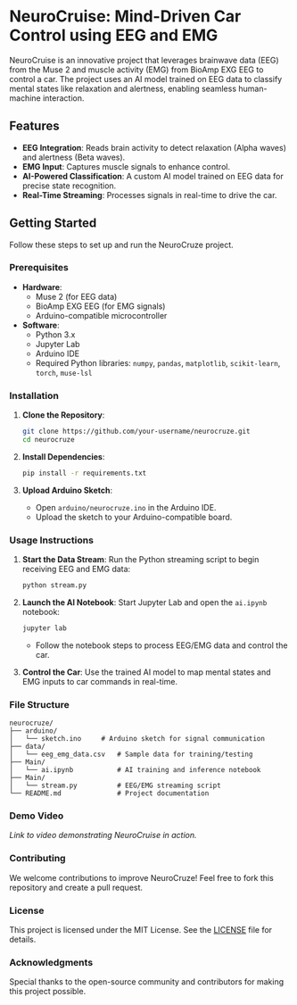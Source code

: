 # **NeuroCruise: Mind-Driven Car Control using EEG and EMG**

NeuroCruise is an innovative project that leverages brainwave data (EEG) from the Muse 2 and muscle activity (EMG) from BioAmp EXG EEG to control a car. The project uses an AI model trained on EEG data to classify mental states like relaxation and alertness, enabling seamless human-machine interaction.

## **Features**
- **EEG Integration**: Reads brain activity to detect relaxation (Alpha waves) and alertness (Beta waves).
- **EMG Input**: Captures muscle signals to enhance control.
- **AI-Powered Classification**: A custom AI model trained on EEG data for precise state recognition.
- **Real-Time Streaming**: Processes signals in real-time to drive the car.

## **Getting Started**

Follow these steps to set up and run the NeuroCruze project.

### **Prerequisites**
- **Hardware**:
  - Muse 2 (for EEG data)
  - BioAmp EXG EEG (for EMG signals)
  - Arduino-compatible microcontroller
- **Software**:
  - Python 3.x
  - Jupyter Lab
  - Arduino IDE
  - Required Python libraries: `numpy`, `pandas`, `matplotlib`, `scikit-learn`, `torch`, `muse-lsl`

### **Installation**
1. **Clone the Repository**:
   ```bash
   git clone https://github.com/your-username/neurocruze.git
   cd neurocruze
   ```

2. **Install Dependencies**:
   ```bash
   pip install -r requirements.txt
   ```

3. **Upload Arduino Sketch**:
   - Open `arduino/neurocruze.ino` in the Arduino IDE.
   - Upload the sketch to your Arduino-compatible board.

### **Usage Instructions**
1. **Start the Data Stream**:
   Run the Python streaming script to begin receiving EEG and EMG data:
   ```bash
   python stream.py
   ```

2. **Launch the AI Notebook**:
   Start Jupyter Lab and open the `ai.ipynb` notebook:
   ```bash
   jupyter lab
   ```
   - Follow the notebook steps to process EEG/EMG data and control the car.

3. **Control the Car**:
   Use the trained AI model to map mental states and EMG inputs to car commands in real-time.

### **File Structure**
```
neurocruze/
├── arduino/
│   └── sketch.ino     # Arduino sketch for signal communication
├── data/
│   └── eeg_emg_data.csv   # Sample data for training/testing
├── Main/
│   └── ai.ipynb           # AI training and inference notebook
├── Main/
│   └── stream.py          # EEG/EMG streaming script
└── README.md              # Project documentation
```

### **Demo Video**
*Link to video demonstrating NeuroCruise in action.*

### **Contributing**
We welcome contributions to improve NeuroCruze! Feel free to fork this repository and create a pull request.

### **License**
This project is licensed under the MIT License. See the [LICENSE](LICENSE) file for details.

### **Acknowledgments**
Special thanks to the open-source community and contributors for making this project possible.
